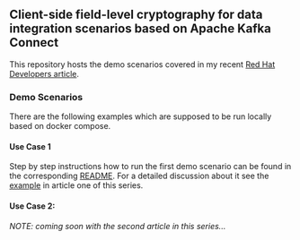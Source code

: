 ## Client-side field-level cryptography for data integration scenarios based on Apache Kafka Connect

This repository hosts the demo scenarios covered in my recent [Red Hat Developers article](https://developers.redhat.com/articles/2022/05/09/end-end-field-level-encryption-apache-kafka-connect).

### Demo Scenarios

There are the following examples which are supposed to be run locally based on docker compose.

#### Use Case 1

Step by step instructions how to run the first demo scenario can be found in the corresponding [README](use_case_1/README.md). For a detailed discussion about it see the [example](https://developers.redhat.com/articles/2022/05/09/end-end-field-level-encryption-apache-kafka-connect#example__exchanging_structured_data_between_a_relational_database_and_a_nosql_database) in article one of this series.

#### Use Case 2:

_NOTE: coming soon with the second article in this series..._
